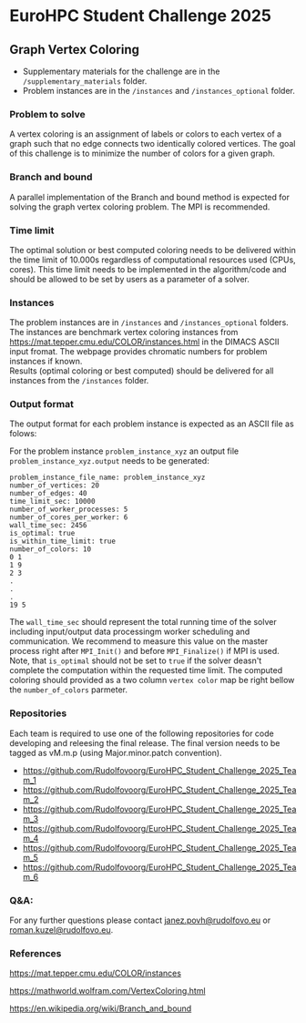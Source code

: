 # EuroHPC Student Challenge 2025
## Graph Vertex Coloring

- Supplementary materials for the challenge are in the `/supplementary_materials` folder.
- Problem instances are in the `/instances` and `/instances_optional` folder.


### Problem to solve
A vertex coloring is an assignment of labels or colors to each vertex of a graph such that no edge connects two identically colored vertices. The goal of this challenge is to minimize the number of colors for a given graph.

### Branch and bound
A parallel implementation of the Branch and bound method is expected for solving the graph vertex coloring problem. The MPI is recommended.

### Time limit
The optimal solution or best computed coloring needs to be delivered within the time limit of 10.000s regardless of computational resources used (CPUs, cores). This time limit needs to be implemented in the algorithm/code and should be allowed to be set by users as a parameter of a solver.

### Instances
The problem instances are in `/instances` and `/instances_optional` folders. The instances are benchmark vertex coloring instances from https://mat.tepper.cmu.edu/COLOR/instances.html in the DIMACS ASCII input fromat. The webpage provides chromatic numbers for problem instances if known.   
Results (optimal coloring or best computed) should be delivered for all instances from the `/instances` folder.

### Output format
The output format for each problem instance is expected as an ASCII file as folows:

For the problem instance `problem_instance_xyz` an output file `problem_instance_xyz.output` needs to be generated:
    
```
problem_instance_file_name: problem_instance_xyz
number_of_vertices: 20
number_of_edges: 40
time_limit_sec: 10000
number_of_worker_processes: 5
number_of_cores_per_worker: 6
wall_time_sec: 2456
is_optimal: true
is_within_time_limit: true
number_of_colors: 10
0 1
1 9
2 3
. 
.
.
19 5
```
The `wall_time_sec` should represent the total running time of the solver including input/output data processingm worker scheduling and communication. We recommend to measure this value on the master process right after `MPI_Init()` and before `MPI_Finalize()` if MPI is used. Note, that `is_optimal` should not be set to `true` if the solver deasn't complete the computation within the requested time limit. The computed coloring should provided as a two column `vertex color` map be right bellow the `number_of_colors` parmeter.

### Repositories

Each team is required to use one of the following repositories for code developing and releesing the final release. The final version needs to be tagged as vM.m.p (using Major.minor.patch convention). 

- https://github.com/Rudolfovoorg/EuroHPC_Student_Challenge_2025_Team_1
- https://github.com/Rudolfovoorg/EuroHPC_Student_Challenge_2025_Team_2
- https://github.com/Rudolfovoorg/EuroHPC_Student_Challenge_2025_Team_3
- https://github.com/Rudolfovoorg/EuroHPC_Student_Challenge_2025_Team_4
- https://github.com/Rudolfovoorg/EuroHPC_Student_Challenge_2025_Team_5
- https://github.com/Rudolfovoorg/EuroHPC_Student_Challenge_2025_Team_6


### Q&A:
For any further questions please contact janez.povh@rudolfovo.eu or roman.kuzel@rudolfovo.eu.

### References

https://mat.tepper.cmu.edu/COLOR/instances

https://mathworld.wolfram.com/VertexColoring.html

https://en.wikipedia.org/wiki/Branch_and_bound


